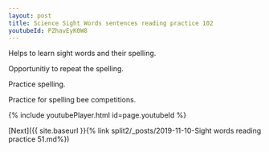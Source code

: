 ```yaml
---
layout: post
title: Science Sight Words sentences reading practice 102
youtubeId: PZhavEyK0W8
---
```

 
 
Helps to learn sight words and their spelling.

Opportunitiy to repeat the spelling. 

Practice spelling. 
 
Practice for spelling bee competitions. 
 
{% include youtubePlayer.html id=page.youtubeId %}
 
 

[Next]({{ site.baseurl }}{% link  split2/_posts/2019-11-10-Sight words reading practice 51.md%})
 

